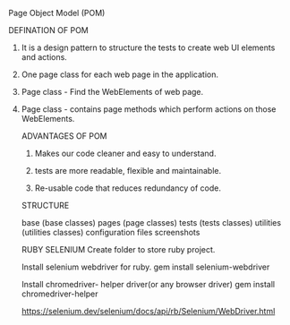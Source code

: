 Page Object Model (POM)

DEFINATION OF POM

1. It is a design pattern to structure the tests to create web UI elements and actions.

2. One page class for each web page in the application.

3. Page class - Find the WebElements of web page.

4. Page class  - contains page methods which perform actions on those   
   WebElements.


   ADVANTAGES OF POM

   1. Makes our code cleaner and easy to understand.

   2. tests are more readable, flexible and maintainable.

   3. Re-usable code that reduces redundancy of code.
   

   STRUCTURE

   base (base classes)
   pages (page classes)
   tests (tests classes)
   utilities (utilities classes)
   configuration files
   screenshots


   RUBY SELENIUM
   Create folder to store ruby project.

   Install selenium webdriver for ruby.
       gem install selenium-webdriver

   Install chromedriver- helper driver(or any browser driver)
       gem install chromedriver-helper

   https://selenium.dev/selenium/docs/api/rb/Selenium/WebDriver.html


 


